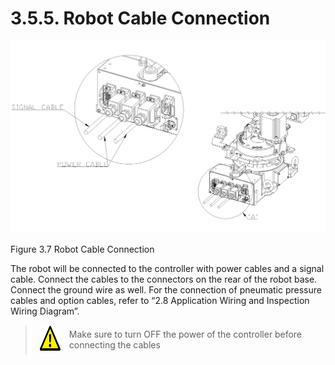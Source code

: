 ﻿# 3.5.5. Robot Cable Connection

![](../../_assets/그림_3.7_로봇cable연결.png  )

Figure 3.7 Robot Cable Connection


The robot will be connected to the controller with power cables and a signal cable. Connect the cables to the connectors on the rear of the robot base. Connect the ground wire as well.
For the connection of pneumatic pressure cables and option cables, refer to “2.8 Application Wiring and Inspection Wiring Diagram”.


<blockquote>
<table border="0">
<thead>
  <tr>
    <td>
    <div align="center">
      <img src="../../_assets/주의표시.png" width = 45 height = 40>
    </div>
    </td> 
    <td colspan="4">Make sure to turn OFF the power of the controller before connecting the cables</td>
  </tr>
</thead>
</table>  
</blockquote>

